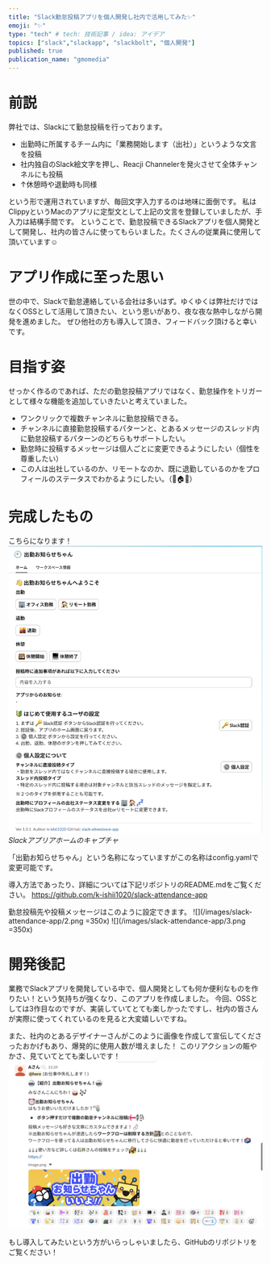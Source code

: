 ```yaml
---
title: "Slack勤怠投稿アプリを個人開発し社内で活用してみた✨️"
emoji: "✨️"
type: "tech" # tech: 技術記事 / idea: アイデア
topics: ["slack","slackapp", "slackbolt", "個人開発"]
published: true
publication_name: "gmomedia"
---
```


# 前説
弊社では、Slackにて勤怠投稿を行っております。
- 出勤時に所属するチーム内に「業務開始します（出社）」というような文言を投稿
- 社内独自のSlack絵文字を押し、Reacji Channelerを発火させて全体チャンネルにも投稿
- ↑休憩時や退勤時も同様

という形で運用されていますが、毎回文字入力するのは地味に面倒です。
私はClippyというMacのアプリに定型文として上記の文言を登録していましたが、手入力は結構手間です。
ということで、勤怠投稿できるSlackアプリを個人開発として開発し、社内の皆さんに使ってもらいました。たくさんの従業員に使用して頂いています☺️

# アプリ作成に至った思い
世の中で、Slackで勤怠連絡している会社は多いはず。ゆくゆくは弊社だけではなくOSSとして活用して頂きたい、という思いがあり、夜な夜な熱中しながら開発を進めました。
ぜひ他社の方も導入して頂き、フィードバック頂けると幸いです。

# 目指す姿
せっかく作るのであれば、ただの勤怠投稿アプリではなく、勤怠操作をトリガーとして様々な機能を追加していきたいと考えていました。

- ワンクリックで複数チャンネルに勤怠投稿できる。
- チャンネルに直接勤怠投稿するパターンと、とあるメッセージのスレッド内に勤怠投稿するパターンのどちらもサポートしたい。
- 勤怠時に投稿するメッセージは個人ごとに変更できるようにしたい（個性を尊重したい）
- この人は出社しているのか、リモートなのか、既に退勤しているのかをプロフィールのステータスでわかるようにしたい。（🏢🏠💤）

# 完成したもの
こちらになります！
![](/images/slack-attendance-app/1.png)
*Slackアプリアホームのキャプチャ*

「出勤お知らせちゃん」という名称になっていますがこの名称はconfig.yamlで変更可能です。

導入方法であったり、詳細については下記リポジトリのREADME.mdをご覧ください。
https://github.com/k-ishii1020/slack-attendance-app

勤怠投稿先や投稿メッセージはこのように設定できます。
![](/images/slack-attendance-app/2.png =350x)
![](/images/slack-attendance-app/3.png =350x)


# 開発後記
業務でSlackアプリを開発している中で、個人開発としても何か便利なものを作りたい！という気持ちが強くなり、このアプリを作成しました。
今回、OSSとしては3作目なのですが、実装していてとても楽しかったですし、社内の皆さんが実際に使ってくれているのを見ると大変嬉しいですね。

また、社内のとあるデザイナーさんがこのように画像を作成して宣伝してくださったおかげもあり、爆発的に使用人数が増えました！
このリアクションの賑やかさ、見ていてとても楽しいです！
![](/images/slack-attendance-app/4.png)

もし導入してみたいという方がいらっしゃいましたら、GitHubのリポジトリをご覧ください！
